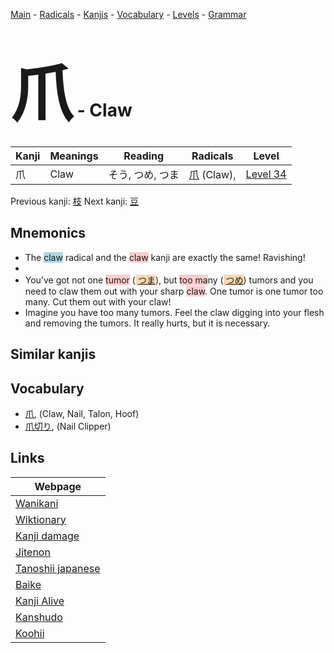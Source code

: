 <style> bigfont {font-size: 100px}</style>
[Main](../index.md) -
[Radicals](../radicals.md) -
[Kanjis](../kanjis.md) -
[Vocabulary](../vocabulary.md) -
[Levels](../levels.md) -
[Grammar](../grammar.md)
# <bigfont> 爪</bigfont> - Claw 

| Kanji | Meanings | Reading | Radicals | Level |
| --- | --- | --- | --- | --- |
| 爪 | Claw | そう, つめ, つま | [爪](../radicals/爪.md) (Claw),  | [Level 34](../levels/wk_level34.md) |

Previous kanji: [枝](枝.md) Next kanji: [豆](豆.md) 

## Mnemonics
 * The <span style="background-color:#ADD8E6"> claw</span> radical and the <span style="background-color:#ffcccb"> claw</span> kanji are exactly the same! Ravishing!
* 
* You’ve got not one <span style="background-color:#ffcccb"> tumor</span> (<span style="background-color:#fed8b1"> [つま](https://jisho.org/search/つま)</span>), but <span style="background-color:#ffcccb"> too ma</span>ny (<span style="background-color:#fed8b1"> [つめ](https://jisho.org/search/つめ)</span>) tumors and you need to claw them out with your sharp <span style="background-color:#ffcccb"> claw</span>. One tumor is one tumor too many. Cut them out with your claw!
* Imagine you have too many tumors. Feel the claw digging into your flesh and removing the tumors. It really hurts, but it is necessary.


## Similar kanjis
 


## Vocabulary
 * [爪](../vocabulary/爪.md), (Claw, Nail, Talon, Hoof)
* [爪切り](../vocabulary/爪.md), (Nail Clipper)



## Links 

| Webpage |
| --- |
| [Wanikani          ](https://www.wanikani.com/kanji/爪) |
| [Wiktionary        ](https://en.wiktionary.org/wiki/爪) |
| [Kanji damage      ](http://www.kanjidamage.com/kanji/search?utf8=✓&q=爪) |
| [Jitenon           ](https://jitenon.com/kanji/爪) |
| [Tanoshii japanese ](https://www.tanoshiijapanese.com/dictionary/kanji.cfm?k=爪) |
| [Baike             ](https://baike.baidu.com/item/爪) |
| [Kanji Alive       ](https://app.kanjialive.com/爪) |
| [Kanshudo          ](https://www.kanshudo.com/searchmn?q=爪) |
| [Koohii            ](https://kanji.koohii.com/study/kanji/爪) |
